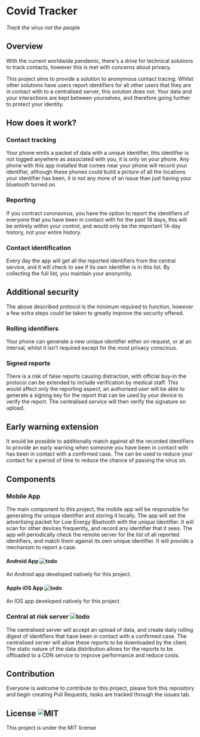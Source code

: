 # Covid Tracker
_Track the virus not the people_

## Overview
With the current worldwide pandemic, there's a drive for technical solutions to track contacts, however this is met with concerns about privacy.

This project aims to provide a solution to anonymous contact tracing. Whilst other solutions have users report identifiers for all other users that they are in contact with to a centralised server, this solution does not. Your data and your interactions are kept between yourselves, and therefore going further to protect your identity.

## How does it work?
### Contact tracking
Your phone emits a packet of data with a unique identifier, this identifier is not logged anywhere as associated with you, it is only on your phone. Any phone with this app installed that comes near your phone will record your identifier, although these phones could build a picture of all the locations your identifier has been, it is not any more of an issue than just having your bluetooth turned on.

### Reporting
If you contract coronavirus, you have the option to report the identifiers of everyone that you have been in contact with for the past 14 days, this will be entirely within your control, and would only be the important 14-day history, not your entire history.

### Contact identification 
Every day the app will get all the reported identifiers from the central service, and it will check to see if its own identifier is in this list. By collecting the full list, you maintain your anonymity.

## Additional security
The above described protocol is the minimum required to function, however a few extra steps could be taken to greatly improve the security offered.

### Rolling identifiers
Your phone can generate a new unique identifier either on request, or at an interval, whilst it isn't required except for the most privacy conscious.

### Signed reports
There is a risk of false reports causing distraction, with official buy-in the protocol can be extended to include verification by medical staff. This would affect only the reporting aspect, an authorised user will be able to generate a signing key for the report that can be used by your device to verify the report. The centralised service will then verify the signature on upload.

## Early warning extension
It would be possible to additionally match against all the recorded identifiers to provide an early warning when someone you have been in contact with has been in contact with a confirmed case. The can be used to reduce your contact for a period of time to reduce the chance of passing the virus on.

## Components

### Mobile App
The main component to this project, the mobile app will be responsible for generating the unique identifier and storing it locally. The app will set the advertising packet for Low Energy Bluetooth with the unique identifier. It will scan for other devices frequently, and record any identifier that it sees. The app will periodically check the remote server for the list of all reported identifiers, and match them against its own unique identifier. It will provide a mechanism to report a case.

#### Android App ![todo](https://img.shields.io/badge/status-TODO-lightgrey)
An Android app developed natively for this project.

#### Apple iOS App ![todo](https://img.shields.io/badge/status-TODO-lightgrey)
An IOS app developed natively for this project.

### Central at risk server ![todo](https://img.shields.io/badge/status-TODO-lightgrey)
The centralised server will accept an upload of data, and create daily rolling digest of identifiers that have been in contact with a confirmed case. The centralised server will allow these reports to be downloaded by the client. The static nature of the data distribution allows for the reports to be offloaded to a CDN service to improve performance and reduce costs.

## Contribution
Everyone is welcome to contribute to this project, please fork this repository and begin creating Pull Requests, tasks are tracked through the issues tab.

## License ![MIT](https://img.shields.io/github/license/neirfeno/covid-tracker)
This project is under the MIT license

